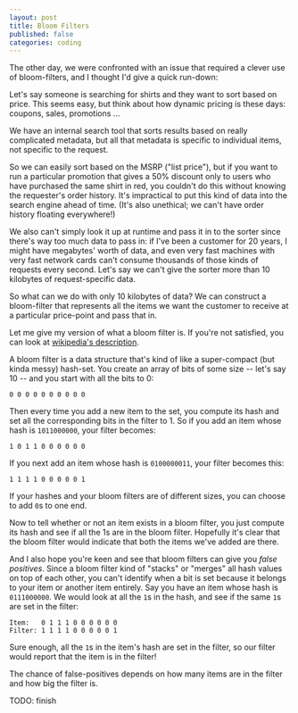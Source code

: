 ```yaml
---
layout: post
title: Bloom Filters
published: false
categories: coding
---
```


The other day, we were confronted with an issue that required a clever use of bloom-filters, and I thought I'd give a quick run-down:

Let's say someone is searching for shirts and they want to sort based on price.  This seems easy, but think about how dynamic pricing is these days: coupons, sales, promotions ...

We have an internal search tool that sorts results based on really complicated metadata, but all that metadata is specific to individual items, not specific to the request.

So we can easily sort based on the MSRP ("list price"), but if you want to run a particular promotion that gives a 50% discount only to users who have purchased the same shirt in red, you couldn't do this without knowing the requester's order history.  It's impractical to put this kind of data into the search engine ahead of time.  (It's also unethical; we can't have order history floating everywhere!)

We also can't simply look it up at runtime and pass it in to the sorter since there's way too much data to pass in:  if I've been a customer for 20 years, I might have megabytes' worth of data, and even very fast machines with very fast network cards can't consume thousands of those kinds of requests every second.  Let's say we can't give the sorter more than 10 kilobytes of request-specific data.

So what can we do with only 10 kilobytes of data?  We can construct a bloom-filter that represents all the items we want the customer to receive at a particular price-point and pass that in.

Let me give my version of what a bloom filter is.  If you're not satisfied, you can look at [wikipedia's description][wiki].

A bloom filter is a data structure that's kind of like a super-compact (but kinda messy) hash-set.  You create an array of bits of some size -- let's say 10 -- and you start with all the bits to 0:

    0 0 0 0 0 0 0 0 0 0

Then every time you add a new item to the set, you compute its hash and set all the corresponding bits in the filter to 1.  So if you add an item whose hash is `1011000000`, your filter becomes:

    1 0 1 1 0 0 0 0 0 0

If you next add an item whose hash is `0100000011`, your filter becomes this:

    1 1 1 1 0 0 0 0 0 1

If your hashes and your bloom filters are of different sizes, you can choose to add `0`s to one end.

Now to tell whether or not an item exists in a bloom filter, you just compute its hash and see if all the 1s are in the bloom filter.  Hopefully it's clear that the bloom filter would indicate that both the items we've added are there.

And I also hope you're keen and see that bloom filters can give you *false positives*.  Since a bloom filter kind of "stacks" or "merges" all hash values on top of each other, you can't identify when a bit is set because it belongs to your item or another item entirely.  Say you have an item whose hash is `0111000000`. We would look at all the `1`s in the hash, and see if the same `1`s are set in the filter:

    Item:   0 1 1 1 0 0 0 0 0 0
    Filter: 1 1 1 1 0 0 0 0 0 1

Sure enough, all the `1`s in the item's hash are set in the filter, so our filter would report that the item is in the filter!

The chance of false-positives depends on how many items are in the filter and how big the filter is.  

[wiki]: http://en.wikipedia.org/wiki/Bloom_Filter

TODO: finish
